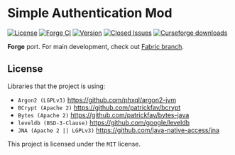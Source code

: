 # Simple Authentication Mod

[![License](https://img.shields.io/github/license/samolego/simpleauth.svg)](https://github.com/samolego/SimpleAuth/blob/master/LICENSE)
[![Forge CI](https://github.com/samolego/SimpleAuth/workflows/Forge%20CI/badge.svg)](https://github.com/samolego/SimpleAuth/actions?query=workflow%3A%22Forge+CI%22)
[![Version](https://img.shields.io/github/v/tag/samolego/SimpleAuth.svg?label=version)](https://github.com/samolego/SimpleAuth/releases/latest)
[![Closed Issues](https://img.shields.io/github/issues-closed/samolego/simpleauth.svg)](https://github.com/samolego/SimpleAuth/issues?q=is%3Aissue+is%3Aclosed)
[![Curseforge downloads](http://cf.way2muchnoise.eu/full_simpleauth_downloads.svg)](https://www.curseforge.com/minecraft/mc-mods/simpleauth)

**Forge** port. For main development, check out [Fabric branch](https://github.com/samolego/SimpleAuth/).

## License
Libraries that the project is using:
- `Argon2 (LGPLv3)` https://github.com/phxql/argon2-jvm
- `BCrypt (Apache 2)` https://github.com/patrickfav/bcrypt
- `Bytes (Apache 2)` https://github.com/patrickfav/bytes-java
- `leveldb (BSD-3-Clause)` https://github.com/google/leveldb
- `JNA (Apache 2 || LGPLv3)` https://github.com/java-native-access/jna

This project is licensed under the `MIT` license.